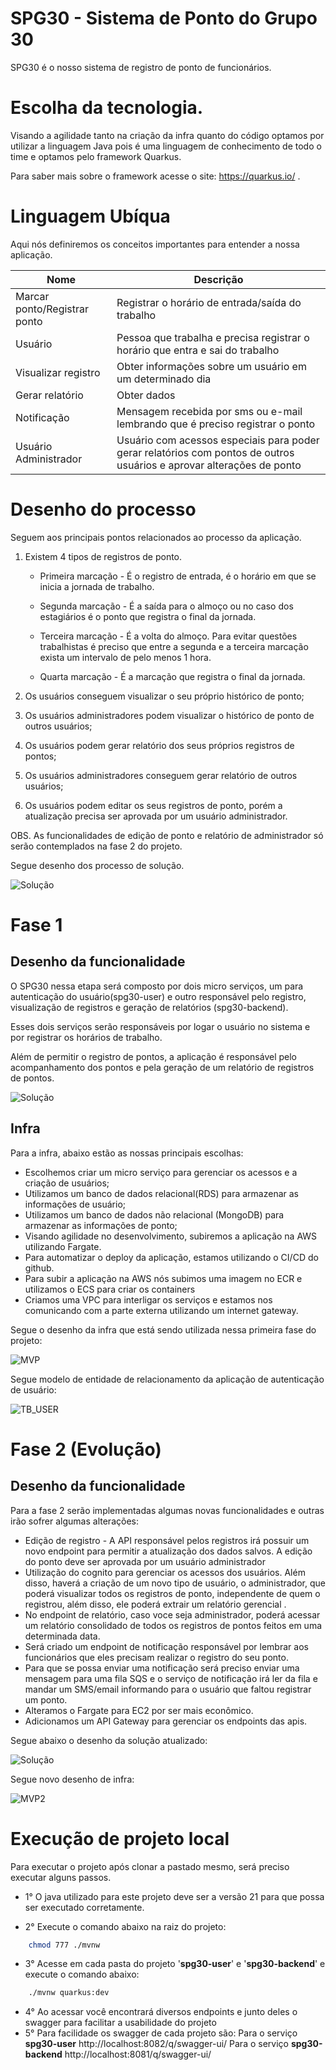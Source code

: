 # SPG30  - Sistema de Ponto do Grupo 30

SPG30 é o nosso sistema de registro de ponto de funcionários.

# Escolha da tecnologia. 

Visando a agilidade tanto na criação da infra quanto do código optamos por utilizar a linguagem Java pois é uma linguagem de conhecimento de todo o time e optamos pelo framework Quarkus. 

Para saber mais sobre o framework acesse o site: https://quarkus.io/ .

# Linguagem Ubíqua 

Aqui nós definiremos os conceitos importantes para entender a nossa aplicação.

| Nome | Descrição |
|------| --------- | 
| Marcar ponto/Registrar ponto | Registrar o horário de entrada/saída do trabalho |
| Usuário | Pessoa que trabalha e precisa registrar o horário que entra e sai do trabalho |
| Visualizar registro | Obter informações sobre um usuário em um determinado dia |
| Gerar relatório | Obter dados  |
| Notificação | Mensagem recebida por sms ou e-mail lembrando que é preciso registrar o ponto |
| Usuário Administrador | Usuário com acessos especiais para poder gerar relatórios com pontos de outros usuários e aprovar alterações de ponto |

# Desenho do processo

Seguem aos principais pontos relacionados ao processo da aplicação.

 1. Existem 4 tipos de registros de ponto.

	* Primeira marcação - É o registro de entrada, é o horário em que se inicia a jornada de trabalho.

	 * Segunda marcação - É a saída para o almoço ou no caso dos estagiários é o ponto que registra o final da jornada.

	 * Terceira marcação - É a volta do almoço. Para evitar questões trabalhistas é preciso que entre a segunda e a terceira marcação exista um intervalo de pelo menos 1 hora.

	 * Quarta marcação - É a marcação que registra o final da jornada.

2. Os usuários conseguem visualizar o seu próprio histórico de ponto; 
3. Os usuários administradores podem visualizar o histórico de ponto de outros usuários;
4. Os usuários podem gerar relatório dos seus próprios registros de pontos;
5. Os usuários administradores conseguem gerar relatório de outros usuários; 
6. Os usuários podem editar os seus registros de ponto, porém a atualização precisa ser aprovada por um usuário administrador.

OBS. As funcionalidades de edição de ponto e relatório de administrador só serão contemplados na fase 2 do projeto.

Segue desenho dos processo de solução. 


![Solução](imagens/processo.png)


# Fase 1

## Desenho da funcionalidade

O SPG30 nessa etapa será composto por dois micro serviços, um para autenticação do usuário(spg30-user) e outro responsável pelo registro, visualização de registros e geração de relatórios (spg30-backend). 

Esses dois serviços serão responsáveis por logar o usuário no sistema e por registrar os horários de trabalho. 

Além de permitir o registro de pontos, a aplicação é responsável pelo acompanhamento dos pontos e pela geração de um relatório de registros de pontos. 

![Solução](imagens/solucao.png)


## Infra

Para a infra, abaixo estão as  nossas principais escolhas:

* Escolhemos criar um micro serviço para gerenciar os acessos e a criação de usuários; 
* Utilizamos um banco de dados relacional(RDS) para armazenar as informações de usuário;
* Utilizamos um banco de dados não relacional (MongoDB) para armazenar as informações de ponto;
* Visando agilidade no desenvolvimento, subiremos a aplicação na AWS utilizando Fargate.
* Para automatizar o deploy da aplicação, estamos utilizando o CI/CD do github. 
* Para subir a aplicação na AWS nós subimos uma imagem no ECR e utilizamos o ECS para criar os containers
* Criamos uma VPC para interligar os serviços e estamos nos comunicando com a parte externa utilizando um internet gateway. 

Segue o desenho da infra que está sendo utilizada nessa primeira fase do projeto:

![MVP](imagens/mvp1.png)

Segue modelo de entidade de relacionamento da aplicação de autenticação de usuário:

![TB_USER](imagens/tb_user.png)

# Fase 2 (Evolução)

## Desenho da funcionalidade

Para a fase 2 serão implementadas algumas novas funcionalidades e outras irão sofrer algumas alterações: 
* Edição de registro - A API responsável pelos registros irá possuir um novo endpoint para permitir a atualização dos dados salvos. A edição do ponto deve ser aprovada por um usuário administrador
* Utilização do cognito para gerenciar os acessos dos usuários. Além disso, haverá a criação de um novo tipo de usuário, o administrador, que poderá visualizar todos os registros de ponto, independente de quem o registrou, além disso, ele poderá extrair um relatório gerencial .
* No endpoint de relatório, caso voce seja administrador, poderá acessar um relatório consolidado de todos os registros de pontos feitos em uma determinada data. 
* Será criado um endpoint de notificação responsável por lembrar aos funcionários que eles precisam realizar o registro do seu ponto.
* Para que se possa enviar uma notificação será preciso enviar uma mensagem para uma fila SQS e o serviço de notificação irá ler da fila e mandar um SMS/email informando para o usuário que faltou registrar um ponto. 
* Alteramos o Fargate para EC2 por ser mais econômico.
* Adicionamos um API Gateway para gerenciar os endpoints das apis.

Segue abaixo o desenho da solução atualizado:

![Solução](imagens/processo_2.png)

Segue novo desenho de infra: 

![MVP2](imagens/infra2.png)


# Execução de projeto local

Para executar o projeto após clonar a pastado mesmo, será preciso executar alguns passos.

- 1° O java utilizado para este projeto deve ser a versão 21 para que possa ser executado corretamente.

- 2° Execute o comando abaixo na raiz do projeto:

```bash
    chmod 777 ./mvnw
 ```
- 3° Acesse em cada pasta do projeto '**spg30-user**' e '**spg30-backend**' e execute o comando abaixo:
```bash
    ./mvnw quarkus:dev
```
- 4° Ao acessar você encontrará diversos endpoints e junto deles o swagger para facilitar a usabilidade do projeto
- 5° Para facilidade os swagger de cada projeto são:
Para o serviço **spg30-user** http://localhost:8082/q/swagger-ui/
Para o serviço **spg30-backend** http://localhost:8081/q/swagger-ui/